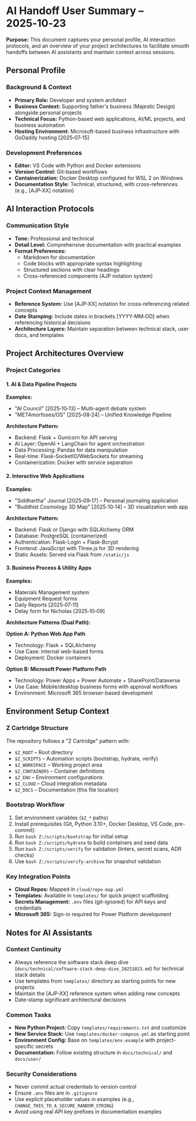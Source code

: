 # AI Handoff User Summary – 2025‑10‑23

**Purpose:** This document captures your personal profile, AI interaction protocols, and an overview of your project architectures to facilitate smooth handoffs between AI assistants and maintain context across sessions.

## Personal Profile

### Background & Context
* **Primary Role:** Developer and system architect
* **Business Context:** Supporting father's business (Majestic Design) alongside personal projects
* **Technical Focus:** Python-based web applications, AI/ML projects, and business automation
* **Hosting Environment:** Microsoft-based business infrastructure with GoDaddy hosting [2025‑07‑15]

### Development Preferences
* **Editor:** VS Code with Python and Docker extensions
* **Version Control:** Git-based workflows
* **Containerization:** Docker Desktop configured for WSL 2 on Windows
* **Documentation Style:** Technical, structured, with cross-references (e.g., [AJP‑XX] notation)

## AI Interaction Protocols

### Communication Style
* **Tone:** Professional and technical
* **Detail Level:** Comprehensive documentation with practical examples
* **Format Preferences:** 
  - Markdown for documentation
  - Code blocks with appropriate syntax highlighting
  - Structured sections with clear headings
  - Cross-referenced components (AJP notation system)

### Project Context Management
* **Reference System:** Use [AJP‑XX] notation for cross-referencing related concepts
* **Date Stamping:** Include dates in brackets [YYYY‑MM‑DD] when referencing historical decisions
* **Architecture Layers:** Maintain separation between technical stack, user docs, and templates

## Project Architectures Overview

### Project Categories

#### 1. AI & Data Pipeline Projects
**Examples:** 
* "AI Council" [2025‑10‑13] – Multi-agent debate system
* "MET4morfoses/OS" [2025‑08‑24] – Unified Knowledge Pipeline

**Architecture Pattern:**
* Backend: Flask + Gunicorn for API serving
* AI Layer: OpenAI + LangChain for agent orchestration
* Data Processing: Pandas for data manipulation
* Real-time: Flask-SocketIO/WebSockets for streaming
* Containerization: Docker with service separation

#### 2. Interactive Web Applications
**Examples:**
* "Siddhartha" Journal [2025‑09‑17] – Personal journaling application
* "Buddhist Cosmology 3D Map" [2025‑10‑14] – 3D visualization web app

**Architecture Pattern:**
* Backend: Flask or Django with SQLAlchemy ORM
* Database: PostgreSQL (containerized)
* Authentication: Flask-Login + Flask-Bcrypt
* Frontend: JavaScript with Three.js for 3D rendering
* Static Assets: Served via Flask from `/static/js`

#### 3. Business Process & Utility Apps
**Examples:**
* Materials Management system
* Equipment Request forms
* Daily Reports [2025‑07‑11]
* Delay form for Nicholas [2025‑10‑09]

**Architecture Patterns (Dual Path):**

**Option A: Python Web App Path**
* Technology: Flask + SQLAlchemy
* Use Case: Internal web-based forms
* Deployment: Docker containers

**Option B: Microsoft Power Platform Path**
* Technology: Power Apps + Power Automate + SharePoint/Dataverse
* Use Case: Mobile/desktop business forms with approval workflows
* Environment: Microsoft 365 browser-based development

## Environment Setup Context

### Z Cartridge Structure
The repository follows a "Z Cartridge" pattern with:
* `$Z_ROOT` – Root directory
* `$Z_SCRIPTS` – Automation scripts (bootstrap, hydrate, verify)
* `$Z_WORKSPACE` – Working project area
* `$Z_CONTAINERS` – Container definitions
* `$Z_ENV` – Environment configurations
* `$Z_CLOUD` – Cloud integration metadata
* `$Z_DOCS` – Documentation (this file location)

### Bootstrap Workflow
1. Set environment variables (`$Z_*` paths)
2. Install prerequisites (Git, Python 3.10+, Docker Desktop, VS Code, pre-commit)
3. Run `bash Z:/scripts/bootstrap` for initial setup
4. Run `bash Z:/scripts/hydrate` to build containers and seed data
5. Run `bash Z:/scripts/verify` for validation (linters, secret scans, ADR checks)
6. Use `bash Z:/scripts/verify-archive` for snapshot validation

### Key Integration Points
* **Cloud Repos:** Mapped in `cloud/repo-map.yml`
* **Templates:** Available in `templates/` for quick project scaffolding
* **Secrets Management:** `.env` files (git-ignored) for API keys and credentials
* **Microsoft 365:** Sign-in required for Power Platform development

## Notes for AI Assistants

### Context Continuity
* Always reference the software stack deep dive (`docs/technical/software-stack-deep-dive_20251023.md`) for technical stack details
* Use templates from `templates/` directory as starting points for new projects
* Maintain the [AJP‑XX] reference system when adding new concepts
* Date-stamp significant architectural decisions

### Common Tasks
* **New Python Project:** Copy `templates/requirements.txt` and customize
* **New Service Stack:** Use `templates/docker-compose.yml` as starting point
* **Environment Config:** Base on `templates/env.example` with project-specific secrets
* **Documentation:** Follow existing structure in `docs/technical/` and `docs/user/`

### Security Considerations
* Never commit actual credentials to version control
* Ensure `.env` files are in `.gitignore`
* Use explicit placeholder values in examples (e.g., `CHANGE_THIS_TO_A_SECURE_RANDOM_STRING`)
* Avoid using real API key prefixes in documentation examples
